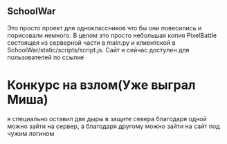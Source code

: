 ## SchoolWar

Это просто проект для одноклассников что бы они повесились и порисовали немного. В целом это просто небольшая копия PixelBattle состоящея из серверной части в main.py и клиентской в SchoolWar/static/scripts/script.js. Сайт и сейчас доступен для пользователей по ссылке

# Конкурс на взлом(Уже выграл Миша)

я специально оставил две дыры в защите севера благодаря одной можно зайти на сервер, а благодаря другому можно зайти на сайт под чужим логином
